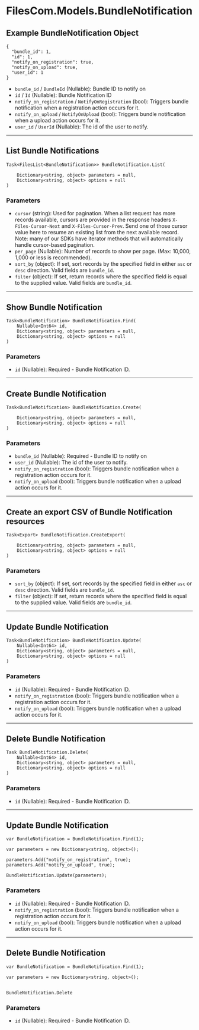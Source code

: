 # FilesCom.Models.BundleNotification

## Example BundleNotification Object

```
{
  "bundle_id": 1,
  "id": 1,
  "notify_on_registration": true,
  "notify_on_upload": true,
  "user_id": 1
}
```

* `bundle_id` / `BundleId`  (Nullable<Int64>): Bundle ID to notify on
* `id` / `Id`  (Nullable<Int64>): Bundle Notification ID
* `notify_on_registration` / `NotifyOnRegistration`  (bool): Triggers bundle notification when a registration action occurs for it.
* `notify_on_upload` / `NotifyOnUpload`  (bool): Triggers bundle notification when a upload action occurs for it.
* `user_id` / `UserId`  (Nullable<Int64>): The id of the user to notify.


---

## List Bundle Notifications

```
Task<FilesList<BundleNotification>> BundleNotification.List(
    
    Dictionary<string, object> parameters = null,
    Dictionary<string, object> options = null
)
```

### Parameters

* `cursor` (string): Used for pagination.  When a list request has more records available, cursors are provided in the response headers `X-Files-Cursor-Next` and `X-Files-Cursor-Prev`.  Send one of those cursor value here to resume an existing list from the next available record.  Note: many of our SDKs have iterator methods that will automatically handle cursor-based pagination.
* `per_page` (Nullable<Int64>): Number of records to show per page.  (Max: 10,000, 1,000 or less is recommended).
* `sort_by` (object): If set, sort records by the specified field in either `asc` or `desc` direction. Valid fields are `bundle_id`.
* `filter` (object): If set, return records where the specified field is equal to the supplied value. Valid fields are `bundle_id`.


---

## Show Bundle Notification

```
Task<BundleNotification> BundleNotification.Find(
    Nullable<Int64> id, 
    Dictionary<string, object> parameters = null,
    Dictionary<string, object> options = null
)
```

### Parameters

* `id` (Nullable<Int64>): Required - Bundle Notification ID.


---

## Create Bundle Notification

```
Task<BundleNotification> BundleNotification.Create(
    
    Dictionary<string, object> parameters = null,
    Dictionary<string, object> options = null
)
```

### Parameters

* `bundle_id` (Nullable<Int64>): Required - Bundle ID to notify on
* `user_id` (Nullable<Int64>): The id of the user to notify.
* `notify_on_registration` (bool): Triggers bundle notification when a registration action occurs for it.
* `notify_on_upload` (bool): Triggers bundle notification when a upload action occurs for it.


---

## Create an export CSV of Bundle Notification resources

```
Task<Export> BundleNotification.CreateExport(
    
    Dictionary<string, object> parameters = null,
    Dictionary<string, object> options = null
)
```

### Parameters

* `sort_by` (object): If set, sort records by the specified field in either `asc` or `desc` direction. Valid fields are `bundle_id`.
* `filter` (object): If set, return records where the specified field is equal to the supplied value. Valid fields are `bundle_id`.


---

## Update Bundle Notification

```
Task<BundleNotification> BundleNotification.Update(
    Nullable<Int64> id, 
    Dictionary<string, object> parameters = null,
    Dictionary<string, object> options = null
)
```

### Parameters

* `id` (Nullable<Int64>): Required - Bundle Notification ID.
* `notify_on_registration` (bool): Triggers bundle notification when a registration action occurs for it.
* `notify_on_upload` (bool): Triggers bundle notification when a upload action occurs for it.


---

## Delete Bundle Notification

```
Task BundleNotification.Delete(
    Nullable<Int64> id, 
    Dictionary<string, object> parameters = null,
    Dictionary<string, object> options = null
)
```

### Parameters

* `id` (Nullable<Int64>): Required - Bundle Notification ID.


---

## Update Bundle Notification

```
var BundleNotification = BundleNotification.Find(1);

var parameters = new Dictionary<string, object>();

parameters.Add("notify_on_registration", true);
parameters.Add("notify_on_upload", true);

BundleNotification.Update(parameters);
```

### Parameters

* `id` (Nullable<Int64>): Required - Bundle Notification ID.
* `notify_on_registration` (bool): Triggers bundle notification when a registration action occurs for it.
* `notify_on_upload` (bool): Triggers bundle notification when a upload action occurs for it.


---

## Delete Bundle Notification

```
var BundleNotification = BundleNotification.Find(1);

var parameters = new Dictionary<string, object>();


BundleNotification.Delete
```

### Parameters

* `id` (Nullable<Int64>): Required - Bundle Notification ID.
